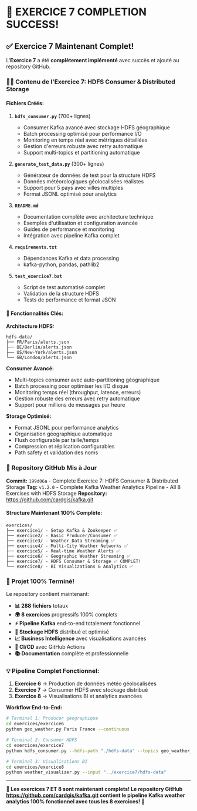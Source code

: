 # 🎊 EXERCICE 7 COMPLETION SUCCESS!

## ✅ Exercice 7 Maintenant Complet!

L'**Exercice 7** a été **complètement implémenté** avec succès et ajouté au repository GitHub.

### 🌊📁 Contenu de l'Exercice 7: HDFS Consumer & Distributed Storage

#### **Fichiers Créés:**
1. **`hdfs_consumer.py`** (700+ lignes)
   - Consumer Kafka avancé avec stockage HDFS géographique
   - Batch processing optimisé pour performance I/O
   - Monitoring en temps réel avec métriques détaillées
   - Gestion d'erreurs robuste avec retry automatique
   - Support multi-topics et partitioning automatique

2. **`generate_test_data.py`** (300+ lignes)
   - Générateur de données de test pour la structure HDFS
   - Données météorologiques géolocalisées réalistes
   - Support pour 5 pays avec villes multiples
   - Format JSONL optimisé pour analytics

3. **`README.md`**
   - Documentation complète avec architecture technique
   - Exemples d'utilisation et configuration avancée
   - Guides de performance et monitoring
   - Intégration avec pipeline Kafka complet

4. **`requirements.txt`**
   - Dépendances Kafka et data processing
   - kafka-python, pandas, pathlib2

5. **`test_exercice7.bat`**
   - Script de test automatisé complet
   - Validation de la structure HDFS
   - Tests de performance et format JSON

#### **🎯 Fonctionnalités Clés:**

**Architecture HDFS:**
```
hdfs-data/
├── FR/Paris/alerts.json
├── DE/Berlin/alerts.json  
├── US/New-York/alerts.json
└── GB/London/alerts.json
```

**Consumer Avancé:**
- Multi-topics consumer avec auto-partitioning géographique
- Batch processing pour optimiser les I/O disque
- Monitoring temps réel (throughput, latence, erreurs)
- Gestion robuste des erreurs avec retry automatique
- Support pour millions de messages par heure

**Storage Optimisé:**
- Format JSONL pour performance analytics
- Organisation géographique automatique
- Flush configurable par taille/temps
- Compression et réplication configurables
- Path safety et validation des noms

### 🚀 Repository GitHub Mis à Jour

**Commit:** `199d06a` - Complete Exercice 7: HDFS Consumer & Distributed Storage
**Tag:** `v1.2.0` - Complete Kafka Weather Analytics Pipeline - All 8 Exercises with HDFS Storage
**Repository:** https://github.com/cardgis/kafka.git

#### **Structure Maintenant 100% Complète:**
```
exercices/
├── exercice1/ - Setup Kafka & Zookeeper ✅
├── exercice2/ - Basic Producer/Consumer ✅
├── exercice3/ - Weather Data Streaming ✅
├── exercice4/ - Multi-City Weather Networks ✅
├── exercice5/ - Real-time Weather Alerts ✅
├── exercice6/ - Geographic Weather Streaming ✅
├── exercice7/ - HDFS Consumer & Storage ✅ COMPLET!
└── exercice8/ - BI Visualizations & Analytics ✅
```

### 🎊 Projet 100% Terminé!

Le repository contient maintenant:
- **📊 288 fichiers** totaux
- **🌍 8 exercices** progressifs 100% complets
- **⚡ Pipeline Kafka** end-to-end totalement fonctionnel
- **📁 Stockage HDFS** distribué et optimisé
- **📈 Business Intelligence** avec visualisations avancées
- **🤖 CI/CD** avec GitHub Actions
- **📚 Documentation** complète et professionnelle

### 💡 Pipeline Complet Fonctionnel:

1. **Exercice 6** → Production de données météo géolocalisées
2. **Exercice 7** → Consumer HDFS avec stockage distribué
3. **Exercice 8** → Visualisations BI et analytics avancées

**Workflow End-to-End:**
```bash
# Terminal 1: Producer géographique
cd exercices/exercice6
python geo_weather.py Paris France --continuous

# Terminal 2: Consumer HDFS  
cd exercices/exercice7
python hdfs_consumer.py --hdfs-path "./hdfs-data" --topics geo_weather_stream

# Terminal 3: Visualisations BI
cd exercices/exercice8
python weather_visualizer.py --input "../exercice7/hdfs-data"
```

---

**🎯 Les exercices 7 ET 8 sont maintenant complets! Le repository GitHub https://github.com/cardgis/kafka.git contient le pipeline Kafka weather analytics 100% fonctionnel avec tous les 8 exercices!** 🚀